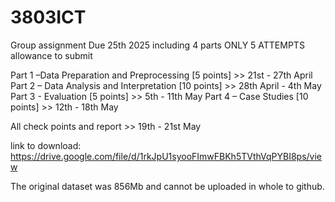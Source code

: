 # 3803ICT
Group assignment Due 25th 2025 including 4 parts
ONLY 5 ATTEMPTS allowance to submit

Part 1 –Data Preparation and Preprocessing [5 points] >> 21st - 27th April
Part 2 – Data Analysis and Interpretation [10 points] >> 28th April - 4th May
Part 3 - Evaluation [5 points] >> 5th - 11th May
Part 4 – Case Studies [10 points] >> 12th - 18th May

All check points and report >> 19th - 21st May


link to download: https://drive.google.com/file/d/1rkJpU1syooFImwFBKh5TVthVqPYBI8ps/view

The original dataset was 856Mb and cannot be uploaded in whole to github.
